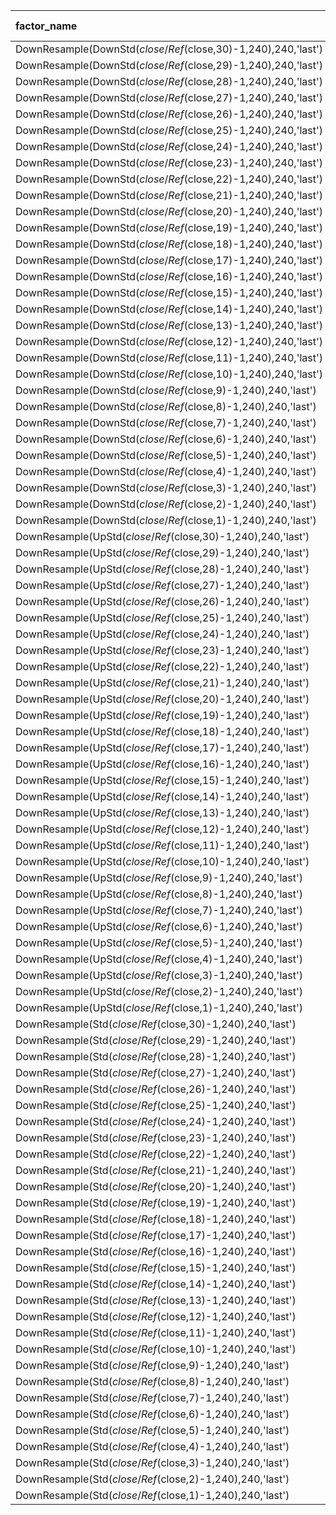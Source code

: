 | factor_name                                                   |   ic_mean |     icir |   long-average |   long-short |   signic0 |   signic004 |        t |   Group1 |   Group2 |   Group3 |   Group4 |   Group5 |
|:--------------------------------------------------------------|----------:|---------:|---------------:|-------------:|----------:|------------:|---------:|---------:|---------:|---------:|---------:|---------:|
| DownResample(DownStd($close/Ref($close,30)-1,240),240,'last') |  -0.06544 | -3.58202 |       -0.00497 |     -0.00511 |   0.70825 |     0.59175 | -22.2236 | -0.00473 | -0.00014 |  0.00067 |  0.00099 |  0.00038 |
| DownResample(DownStd($close/Ref($close,29)-1,240),240,'last') |  -0.06563 | -3.59114 |       -0.00499 |     -0.00511 |   0.70773 |     0.59278 | -22.2802 | -0.00475 | -0.00012 |  0.00065 |  0.00101 |  0.00036 |
| DownResample(DownStd($close/Ref($close,28)-1,240),240,'last') |  -0.06588 | -3.6035  |       -0.005   |     -0.00514 |   0.7067  |     0.59381 | -22.3568 | -0.00476 | -0.00014 |  0.00068 |  0.001   |  0.00038 |
| DownResample(DownStd($close/Ref($close,27)-1,240),240,'last') |  -0.06616 | -3.61597 |       -0.00502 |     -0.00516 |   0.70515 |     0.59381 | -22.4342 | -0.00478 | -0.00013 |  0.00068 |  0.001   |  0.00037 |
| DownResample(DownStd($close/Ref($close,26)-1,240),240,'last') |  -0.06646 | -3.63193 |       -0.00504 |     -0.00519 |   0.7067  |     0.59381 | -22.5332 | -0.0048  | -0.00012 |  0.0007  |  0.00099 |  0.00039 |
| DownResample(DownStd($close/Ref($close,25)-1,240),240,'last') |  -0.06675 | -3.64668 |       -0.00507 |     -0.00522 |   0.70515 |     0.59588 | -22.6247 | -0.00483 | -0.00012 |  0.00072 |  0.001   |  0.0004  |
| DownResample(DownStd($close/Ref($close,24)-1,240),240,'last') |  -0.06708 | -3.66323 |       -0.00508 |     -0.00522 |   0.70722 |     0.59691 | -22.7274 | -0.00484 | -0.00014 |  0.00072 |  0.00102 |  0.00039 |
| DownResample(DownStd($close/Ref($close,23)-1,240),240,'last') |  -0.06739 | -3.67811 |       -0.00511 |     -0.00526 |   0.70928 |     0.59639 | -22.8197 | -0.00487 | -0.00011 |  0.00071 |  0.00103 |  0.00039 |
| DownResample(DownStd($close/Ref($close,22)-1,240),240,'last') |  -0.06784 | -3.7014  |       -0.00513 |     -0.0053  |   0.71031 |     0.59639 | -22.9642 | -0.00489 | -0.00013 |  0.00071 |  0.00106 |  0.00041 |
| DownResample(DownStd($close/Ref($close,21)-1,240),240,'last') |  -0.06819 | -3.72003 |       -0.00515 |     -0.00533 |   0.71186 |     0.59742 | -23.0798 | -0.00491 | -0.00012 |  0.00072 |  0.00106 |  0.00041 |
| DownResample(DownStd($close/Ref($close,20)-1,240),240,'last') |  -0.06858 | -3.74113 |       -0.0052  |     -0.00538 |   0.7134  |     0.59845 | -23.2107 | -0.00496 | -0.00011 |  0.00071 |  0.0011  |  0.00043 |
| DownResample(DownStd($close/Ref($close,19)-1,240),240,'last') |  -0.06895 | -3.76078 |       -0.00522 |     -0.00542 |   0.71237 |     0.6     | -23.3326 | -0.00498 | -0.00013 |  0.00076 |  0.00108 |  0.00044 |
| DownResample(DownStd($close/Ref($close,18)-1,240),240,'last') |  -0.06936 | -3.77941 |       -0.00523 |     -0.00544 |   0.71237 |     0.60103 | -23.4482 | -0.00499 | -0.00013 |  0.00075 |  0.00109 |  0.00044 |
| DownResample(DownStd($close/Ref($close,17)-1,240),240,'last') |  -0.06972 | -3.79636 |       -0.00526 |     -0.00546 |   0.7134  |     0.60155 | -23.5533 | -0.00502 | -0.00013 |  0.00078 |  0.0011  |  0.00044 |
| DownResample(DownStd($close/Ref($close,16)-1,240),240,'last') |  -0.07014 | -3.81838 |       -0.00529 |     -0.0055  |   0.71443 |     0.60258 | -23.69   | -0.00505 | -0.00012 |  0.00079 |  0.00111 |  0.00045 |
| DownResample(DownStd($close/Ref($close,15)-1,240),240,'last') |  -0.07058 | -3.84228 |       -0.00533 |     -0.00556 |   0.71546 |     0.60412 | -23.8383 | -0.00509 | -0.00011 |  0.0008  |  0.0011  |  0.00048 |
| DownResample(DownStd($close/Ref($close,14)-1,240),240,'last') |  -0.07101 | -3.86534 |       -0.00537 |     -0.0056  |   0.71495 |     0.60515 | -23.9813 | -0.00513 | -7e-05   |  0.00079 |  0.00112 |  0.00047 |
| DownResample(DownStd($close/Ref($close,13)-1,240),240,'last') |  -0.07141 | -3.88932 |       -0.0054  |     -0.00563 |   0.71598 |     0.60309 | -24.1301 | -0.00516 | -7e-05   |  0.00081 |  0.0011  |  0.00047 |
| DownResample(DownStd($close/Ref($close,12)-1,240),240,'last') |  -0.07193 | -3.91942 |       -0.00543 |     -0.00568 |   0.71598 |     0.60722 | -24.3169 | -0.00519 | -7e-05   |  0.00082 |  0.00114 |  0.00049 |
| DownResample(DownStd($close/Ref($close,11)-1,240),240,'last') |  -0.07233 | -3.94526 |       -0.00544 |     -0.00569 |   0.71959 |     0.60773 | -24.4772 | -0.0052  | -6e-05   |  0.00083 |  0.00112 |  0.00049 |
| DownResample(DownStd($close/Ref($close,10)-1,240),240,'last') |  -0.07272 | -3.97023 |       -0.00547 |     -0.0057  |   0.72165 |     0.60928 | -24.6321 | -0.00523 | -4e-05   |  0.00084 |  0.00116 |  0.00047 |
| DownResample(DownStd($close/Ref($close,9)-1,240),240,'last')  |  -0.07313 | -3.9932  |       -0.0055  |     -0.00575 |   0.72165 |     0.61186 | -24.7746 | -0.00526 | -2e-05   |  0.00083 |  0.00116 |  0.00049 |
| DownResample(DownStd($close/Ref($close,8)-1,240),240,'last')  |  -0.07359 | -4.02233 |       -0.00552 |     -0.00576 |   0.7268  |     0.61237 | -24.9553 | -0.00528 | -2e-05   |  0.00086 |  0.00114 |  0.00048 |
| DownResample(DownStd($close/Ref($close,7)-1,240),240,'last')  |  -0.07393 | -4.03924 |       -0.00557 |     -0.00578 |   0.72938 |     0.61392 | -25.0602 | -0.00533 | -2e-05   |  0.00091 |  0.00116 |  0.00046 |
| DownResample(DownStd($close/Ref($close,6)-1,240),240,'last')  |  -0.07419 | -4.0568  |       -0.00556 |     -0.0058  |   0.72887 |     0.61546 | -25.1692 | -0.00532 | -1e-05   |  0.00089 |  0.00114 |  0.00048 |
| DownResample(DownStd($close/Ref($close,5)-1,240),240,'last')  |  -0.07444 | -4.07189 |       -0.00558 |     -0.0058  |   0.72784 |     0.61598 | -25.2628 | -0.00534 |  4e-05   |  0.00088 |  0.00117 |  0.00046 |
| DownResample(DownStd($close/Ref($close,4)-1,240),240,'last')  |  -0.07458 | -4.08684 |       -0.00558 |     -0.0058  |   0.7268  |     0.61495 | -25.3556 | -0.00534 |  3e-05   |  0.00089 |  0.00118 |  0.00046 |
| DownResample(DownStd($close/Ref($close,3)-1,240),240,'last')  |  -0.07444 | -4.09927 |       -0.00557 |     -0.00579 |   0.7232  |     0.6134  | -25.4327 | -0.00533 |  0       |  0.00092 |  0.00117 |  0.00046 |
| DownResample(DownStd($close/Ref($close,2)-1,240),240,'last')  |  -0.07339 | -4.08663 |       -0.00554 |     -0.00577 |   0.7232  |     0.61443 | -25.3543 | -0.0053  |  2e-05   |  0.00095 |  0.0011  |  0.00047 |
| DownResample(DownStd($close/Ref($close,1)-1,240),240,'last')  |  -0.06651 | -3.82853 |       -0.00507 |     -0.00514 |   0.7134  |     0.59124 | -23.753  | -0.00483 | -1e-05   |  0.00082 |  0.00094 |  0.00031 |
| DownResample(UpStd($close/Ref($close,30)-1,240),240,'last')   |  -0.07201 | -4.74839 |       -0.00489 |     -0.00868 |   0.7567  |     0.63144 | -29.4599 | -0.00465 | -0.00011 |  0.00106 |  0.00137 |  0.00403 |
| DownResample(UpStd($close/Ref($close,29)-1,240),240,'last')   |  -0.07233 | -4.76788 |       -0.00489 |     -0.0087  |   0.75722 |     0.63299 | -29.5809 | -0.00465 | -0.00013 |  0.00105 |  0.00137 |  0.00405 |
| DownResample(UpStd($close/Ref($close,28)-1,240),240,'last')   |  -0.07262 | -4.7846  |       -0.0049  |     -0.00872 |   0.75825 |     0.63402 | -29.6846 | -0.00466 | -0.00011 |  0.00105 |  0.00137 |  0.00406 |
| DownResample(UpStd($close/Ref($close,27)-1,240),240,'last')   |  -0.07299 | -4.80815 |       -0.00492 |     -0.00878 |   0.75979 |     0.63505 | -29.8307 | -0.00467 | -0.00013 |  0.00105 |  0.00137 |  0.00411 |
| DownResample(UpStd($close/Ref($close,26)-1,240),240,'last')   |  -0.07335 | -4.83113 |       -0.00492 |     -0.00882 |   0.75928 |     0.63711 | -29.9733 | -0.00468 | -0.00014 |  0.00106 |  0.00136 |  0.00414 |
| DownResample(UpStd($close/Ref($close,25)-1,240),240,'last')   |  -0.07369 | -4.85046 |       -0.00495 |     -0.00878 |   0.76031 |     0.63711 | -30.0932 | -0.00471 | -0.00014 |  0.00107 |  0.00139 |  0.00407 |
| DownResample(UpStd($close/Ref($close,24)-1,240),240,'last')   |  -0.07404 | -4.87076 |       -0.00498 |     -0.00889 |   0.76031 |     0.63866 | -30.2192 | -0.00474 | -0.00011 |  0.00106 |  0.0014  |  0.00415 |
| DownResample(UpStd($close/Ref($close,23)-1,240),240,'last')   |  -0.07442 | -4.89173 |       -0.00501 |     -0.00884 |   0.76495 |     0.64072 | -30.3493 | -0.00477 | -0.00012 |  0.00107 |  0.0014  |  0.00407 |
| DownResample(UpStd($close/Ref($close,22)-1,240),240,'last')   |  -0.07482 | -4.91274 |       -0.00505 |     -0.00896 |   0.76443 |     0.64485 | -30.4796 | -0.00481 | -0.00012 |  0.00108 |  0.00143 |  0.00415 |
| DownResample(UpStd($close/Ref($close,21)-1,240),240,'last')   |  -0.07522 | -4.93392 |       -0.00508 |     -0.00895 |   0.76546 |     0.64278 | -30.611  | -0.00484 | -0.00012 |  0.00109 |  0.00143 |  0.00411 |
| DownResample(UpStd($close/Ref($close,20)-1,240),240,'last')   |  -0.07563 | -4.957   |       -0.00511 |     -0.00905 |   0.76701 |     0.64227 | -30.7542 | -0.00487 | -0.00011 |  0.00108 |  0.00142 |  0.00418 |
| DownResample(UpStd($close/Ref($close,19)-1,240),240,'last')   |  -0.07603 | -4.97777 |       -0.00513 |     -0.00903 |   0.76856 |     0.64433 | -30.8831 | -0.00489 | -0.00011 |  0.00112 |  0.00141 |  0.00413 |
| DownResample(UpStd($close/Ref($close,18)-1,240),240,'last')   |  -0.07644 | -4.99818 |       -0.00516 |     -0.00912 |   0.7701  |     0.64742 | -31.0097 | -0.00492 | -0.0001  |  0.00111 |  0.00142 |  0.0042  |
| DownResample(UpStd($close/Ref($close,17)-1,240),240,'last')   |  -0.07692 | -5.02335 |       -0.00518 |     -0.00916 |   0.76907 |     0.64948 | -31.1658 | -0.00494 | -0.00011 |  0.00115 |  0.00139 |  0.00422 |
| DownResample(UpStd($close/Ref($close,16)-1,240),240,'last')   |  -0.07739 | -5.04661 |       -0.00522 |     -0.0092  |   0.76959 |     0.64897 | -31.3102 | -0.00498 | -9e-05   |  0.00115 |  0.00137 |  0.00423 |
| DownResample(UpStd($close/Ref($close,15)-1,240),240,'last')   |  -0.07791 | -5.07122 |       -0.00524 |     -0.00928 |   0.77165 |     0.65258 | -31.4628 | -0.005   | -0.0001  |  0.00115 |  0.00138 |  0.00428 |
| DownResample(UpStd($close/Ref($close,14)-1,240),240,'last')   |  -0.07839 | -5.09086 |       -0.00526 |     -0.0093  |   0.7732  |     0.65206 | -31.5847 | -0.00502 | -9e-05   |  0.00115 |  0.0014  |  0.00428 |
| DownResample(UpStd($close/Ref($close,13)-1,240),240,'last')   |  -0.07895 | -5.11507 |       -0.00531 |     -0.00934 |   0.77216 |     0.65722 | -31.7349 | -0.00507 | -8e-05   |  0.00117 |  0.00139 |  0.00427 |
| DownResample(UpStd($close/Ref($close,12)-1,240),240,'last')   |  -0.07946 | -5.13723 |       -0.00536 |     -0.0094  |   0.7732  |     0.65876 | -31.8724 | -0.00512 | -5e-05   |  0.00116 |  0.00143 |  0.00428 |
| DownResample(UpStd($close/Ref($close,11)-1,240),240,'last')   |  -0.07999 | -5.16033 |       -0.00539 |     -0.00944 |   0.77371 |     0.65979 | -32.0157 | -0.00515 | -6e-05   |  0.00117 |  0.00142 |  0.00429 |
| DownResample(UpStd($close/Ref($close,10)-1,240),240,'last')   |  -0.08061 | -5.19052 |       -0.00544 |     -0.00958 |   0.77423 |     0.66082 | -32.203  | -0.0052  | -5e-05   |  0.00116 |  0.00145 |  0.00438 |
| DownResample(UpStd($close/Ref($close,9)-1,240),240,'last')    |  -0.08113 | -5.20724 |       -0.00548 |     -0.00955 |   0.77423 |     0.66495 | -32.3068 | -0.00524 | -6e-05   |  0.00119 |  0.00146 |  0.00431 |
| DownResample(UpStd($close/Ref($close,8)-1,240),240,'last')    |  -0.08167 | -5.22379 |       -0.00551 |     -0.00959 |   0.77474 |     0.66701 | -32.4094 | -0.00527 | -2e-05   |  0.00115 |  0.00145 |  0.00432 |
| DownResample(UpStd($close/Ref($close,7)-1,240),240,'last')    |  -0.0823  | -5.23912 |       -0.00557 |     -0.00966 |   0.77371 |     0.66856 | -32.5046 | -0.00533 |  3e-05   |  0.00114 |  0.00146 |  0.00434 |
| DownResample(UpStd($close/Ref($close,6)-1,240),240,'last')    |  -0.08294 | -5.24651 |       -0.00561 |     -0.00981 |   0.77268 |     0.66753 | -32.5504 | -0.00537 |  3e-05   |  0.00112 |  0.00147 |  0.00445 |
| DownResample(UpStd($close/Ref($close,5)-1,240),240,'last')    |  -0.08353 | -5.24342 |       -0.00565 |     -0.00976 |   0.77165 |     0.67113 | -32.5312 | -0.00541 |  3e-05   |  0.00114 |  0.00148 |  0.00435 |
| DownResample(UpStd($close/Ref($close,4)-1,240),240,'last')    |  -0.08391 | -5.22319 |       -0.00564 |     -0.0099  |   0.77113 |     0.66959 | -32.4057 | -0.0054  | -2e-05   |  0.00116 |  0.00147 |  0.0045  |
| DownResample(UpStd($close/Ref($close,3)-1,240),240,'last')    |  -0.0839  | -5.17365 |       -0.00566 |     -0.00993 |   0.77062 |     0.67423 | -32.0983 | -0.00542 | -1e-05   |  0.00118 |  0.00145 |  0.00451 |
| DownResample(UpStd($close/Ref($close,2)-1,240),240,'last')    |  -0.08262 | -5.06401 |       -0.00561 |     -0.00988 |   0.76186 |     0.66237 | -31.4181 | -0.00536 |  1e-05   |  0.00111 |  0.00144 |  0.00452 |
| DownResample(UpStd($close/Ref($close,1)-1,240),240,'last')    |  -0.0741  | -4.60657 |       -0.00505 |     -0.00922 |   0.74897 |     0.63093 | -28.58   | -0.00481 |  6e-05   |  0.00087 |  0.00119 |  0.0044  |
| DownResample(Std($close/Ref($close,30)-1,240),240,'last')     |  -0.07538 |  3.80148 |       -0.0023  |     -0.00279 |   0.72784 |     0.6299  | -23.5851 | -0.00206 | -7e-05   |  0.00114 |  0.00144 |  0.00072 |
| DownResample(Std($close/Ref($close,29)-1,240),240,'last')     |  -0.07557 |  3.80859 |       -0.00231 |     -0.00278 |   0.72835 |     0.63041 | -23.6292 | -0.00207 | -7e-05   |  0.00115 |  0.00145 |  0.00072 |
| DownResample(Std($close/Ref($close,28)-1,240),240,'last')     |  -0.07576 |  3.81569 |       -0.00232 |     -0.0028  |   0.7299  |     0.63093 | -23.6733 | -0.00208 | -6e-05   |  0.00114 |  0.00146 |  0.00073 |
| DownResample(Std($close/Ref($close,27)-1,240),240,'last')     |  -0.07596 |  3.82346 |       -0.00233 |     -0.00281 |   0.72938 |     0.63247 | -23.7215 | -0.00209 | -5e-05   |  0.00115 |  0.00146 |  0.00072 |
| DownResample(Std($close/Ref($close,26)-1,240),240,'last')     |  -0.07616 |  3.83163 |       -0.00236 |     -0.00283 |   0.73093 |     0.63351 | -23.7722 | -0.00212 | -2e-05   |  0.00114 |  0.00147 |  0.00071 |
| DownResample(Std($close/Ref($close,25)-1,240),240,'last')     |  -0.07638 |  3.84057 |       -0.00238 |     -0.00286 |   0.73093 |     0.63505 | -23.8276 | -0.00214 | -1e-05   |  0.00114 |  0.00148 |  0.00072 |
| DownResample(Std($close/Ref($close,24)-1,240),240,'last')     |  -0.07661 |  3.85025 |       -0.00239 |     -0.00287 |   0.73144 |     0.6366  | -23.8877 | -0.00215 | -1e-05   |  0.00116 |  0.00147 |  0.00072 |
| DownResample(Std($close/Ref($close,23)-1,240),240,'last')     |  -0.07685 |  3.8605  |       -0.00242 |     -0.00289 |   0.73299 |     0.63814 | -23.9513 | -0.00218 | -0       |  0.00116 |  0.00149 |  0.00071 |
| DownResample(Std($close/Ref($close,22)-1,240),240,'last')     |  -0.07711 |  3.87177 |       -0.00244 |     -0.00291 |   0.73299 |     0.63918 | -24.0212 | -0.0022  |  0       |  0.00117 |  0.00149 |  0.00071 |
| DownResample(Std($close/Ref($close,21)-1,240),240,'last')     |  -0.07738 |  3.88349 |       -0.00246 |     -0.00294 |   0.73351 |     0.63866 | -24.094  | -0.00222 | -0       |  0.00119 |  0.00148 |  0.00073 |
| DownResample(Std($close/Ref($close,20)-1,240),240,'last')     |  -0.07764 |  3.89528 |       -0.00249 |     -0.00296 |   0.73144 |     0.63866 | -24.1671 | -0.00225 | -0       |  0.00121 |  0.0015  |  0.00071 |
| DownResample(Std($close/Ref($close,19)-1,240),240,'last')     |  -0.07789 |  3.90566 |       -0.00251 |     -0.00299 |   0.73351 |     0.63866 | -24.2315 | -0.00226 | -0       |  0.00122 |  0.0015  |  0.00073 |
| DownResample(Std($close/Ref($close,18)-1,240),240,'last')     |  -0.07817 |  3.91773 |       -0.00253 |     -0.00304 |   0.73351 |     0.63866 | -24.3063 | -0.00229 |  1e-05   |  0.0012  |  0.00152 |  0.00075 |
| DownResample(Std($close/Ref($close,17)-1,240),240,'last')     |  -0.07845 |  3.92956 |       -0.00254 |     -0.00305 |   0.73351 |     0.64072 | -24.3798 | -0.0023  |  1e-05   |  0.00122 |  0.00152 |  0.00075 |
| DownResample(Std($close/Ref($close,16)-1,240),240,'last')     |  -0.07875 |  3.94287 |       -0.00257 |     -0.00306 |   0.73402 |     0.63866 | -24.4623 | -0.00233 |  2e-05   |  0.00122 |  0.00154 |  0.00073 |
| DownResample(Std($close/Ref($close,15)-1,240),240,'last')     |  -0.07904 |  3.95475 |       -0.0026  |     -0.0031  |   0.73608 |     0.63866 | -24.536  | -0.00236 |  5e-05   |  0.00122 |  0.00154 |  0.00075 |
| DownResample(Std($close/Ref($close,14)-1,240),240,'last')     |  -0.0793  |  3.96654 |       -0.00262 |     -0.00312 |   0.73608 |     0.63814 | -24.6092 | -0.00238 |  7e-05   |  0.00123 |  0.00154 |  0.00074 |
| DownResample(Std($close/Ref($close,13)-1,240),240,'last')     |  -0.07957 |  3.97899 |       -0.00263 |     -0.00312 |   0.73763 |     0.64124 | -24.6864 | -0.00239 |  7e-05   |  0.00124 |  0.00154 |  0.00074 |
| DownResample(Std($close/Ref($close,12)-1,240),240,'last')     |  -0.07984 |  3.99242 |       -0.00265 |     -0.00314 |   0.74124 |     0.64175 | -24.7697 | -0.00241 |  8e-05   |  0.00124 |  0.00155 |  0.00073 |
| DownResample(Std($close/Ref($close,11)-1,240),240,'last')     |  -0.08006 |  4.00543 |       -0.00268 |     -0.00316 |   0.7433  |     0.64227 | -24.8504 | -0.00244 |  0.0001  |  0.00125 |  0.00157 |  0.00072 |
| DownResample(Std($close/Ref($close,10)-1,240),240,'last')     |  -0.08026 |  4.01863 |       -0.00269 |     -0.00315 |   0.74485 |     0.6433  | -24.9324 | -0.00245 |  0.0001  |  0.00126 |  0.00156 |  0.00071 |
| DownResample(Std($close/Ref($close,9)-1,240),240,'last')      |  -0.0804  |  4.02965 |       -0.00272 |     -0.00318 |   0.74948 |     0.64433 | -25.0007 | -0.00248 |  0.00013 |  0.00128 |  0.00155 |  0.00071 |
| DownResample(Std($close/Ref($close,8)-1,240),240,'last')      |  -0.08049 |  4.04093 |       -0.00272 |     -0.00315 |   0.74639 |     0.64485 | -25.0707 | -0.00247 |  0.00014 |  0.00129 |  0.00155 |  0.00068 |
| DownResample(Std($close/Ref($close,7)-1,240),240,'last')      |  -0.08048 |  4.04993 |       -0.00273 |     -0.00315 |   0.74588 |     0.64381 | -25.1266 | -0.00249 |  0.00016 |  0.00132 |  0.00154 |  0.00066 |
| DownResample(Std($close/Ref($close,6)-1,240),240,'last')      |  -0.08033 |  4.05373 |       -0.00273 |     -0.00313 |   0.75103 |     0.64639 | -25.1502 | -0.00249 |  0.00017 |  0.00136 |  0.0015  |  0.00064 |
| DownResample(Std($close/Ref($close,5)-1,240),240,'last')      |  -0.08001 |  4.0539  |       -0.00277 |     -0.00316 |   0.74845 |     0.64794 | -25.1512 | -0.00253 |  0.00024 |  0.00136 |  0.00149 |  0.00064 |
| DownResample(Std($close/Ref($close,4)-1,240),240,'last')      |  -0.07934 |  4.04772 |       -0.00274 |     -0.00308 |   0.74691 |     0.64742 | -25.1129 | -0.0025  |  0.00024 |  0.00139 |  0.00147 |  0.00058 |
| DownResample(Std($close/Ref($close,3)-1,240),240,'last')      |  -0.07799 |  4.02829 |       -0.0027  |     -0.00299 |   0.74691 |     0.64691 | -24.9923 | -0.00246 |  0.00029 |  0.00142 |  0.00143 |  0.00053 |
| DownResample(Std($close/Ref($close,2)-1,240),240,'last')      |  -0.07505 |  3.97778 |       -0.00256 |     -0.00272 |   0.75206 |     0.64021 | -24.6789 | -0.00232 |  0.00042 |  0.00135 |  0.00134 |  0.0004  |
| DownResample(Std($close/Ref($close,1)-1,240),240,'last')      |  -0.06533 |  3.74255 |       -0.00191 |     -0.00175 |   0.75052 |     0.61495 | -23.2195 | -0.00167 |  0.00052 |  0.00119 |  0.00107 |  8e-05   |